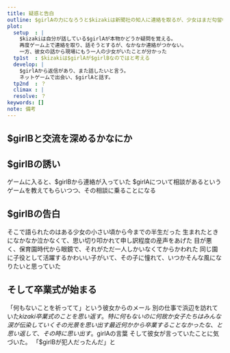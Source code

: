 ```yaml
---
title: 疑惑と告白
outline: $girlAの力になろうと$kizakiは新聞社の知人に連絡を取るが、少女はまだ勾留中で家に帰っていないと言われ、真偽を確かめるために$girlAにリアルで出会う
plot:
  setup  : |
    $kizakiは自分が話している$girlAが本物かどうか疑問を覚える。
    再度ゲーム上で連絡を取り、話そうとするが、なかなか連絡がつかない。
    一方、彼女の話から現場にもう一人の少女がいたことが分かった
  tp1st  : $kizakiは$girlAが$girlBなのではと考える
  develop: |
    $girlAから返信があり、また話したいと言う。
    ネットゲームで出会い、$girlAと話す。
  tp2nd  : ？
  climax : |
  resolve: ？
keywords: []
note: 備考
---
```


## $girlBと交流を深めるかなにか

## $girlBの誘い

ゲームに入ると、$girlBから連絡が入っていた
$girlAについて相談があるという
ゲームを教えてもらいつつ、その相談に乗ることになる

## $girlBの告白

そこで語られたのはある少女の小さい頃から今までの半生だった
生まれたときになかなか泣かなくて、思い切り叩かれて申し訳程度の産声をあげた
目が悪く、保育園時代から眼鏡で、それがただ一人しかいなくてからかわれた
同じ園に子役として活躍するかわいい子がいて、その子に憧れて、いつかそんな風になりたいと思っていた

## そして卒業式が始まる

「何もないことを祈ってて」という彼女からのメール
別の仕事で浜辺を訪れていた$kizaki
卒業式のことを思い返す。特に何もないのに何故か女子たちはみんな涙が伝染していく
その光景を思い出す
最近何かから卒業することなかったな、と思い返して、その時に思い出す。$girlAの言葉
そして彼女が言っていたことに気づいた。
「$girlBが犯人だったんだ」と
